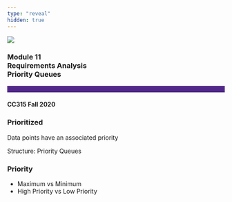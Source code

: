 ```yaml
---
type: "reveal"
hidden: true
---
```


<section>
<img class="stretch plain" src="/images/core-logo-on-white.png">
<h3> Module 11 <br> Requirements Analysis <br> Priority Queues </h3>
<hr style="height:15px;color:512888;background-color:512888;">
<h4>CC315 Fall 2020</h4>
</section>

<section>
<h3>Prioritized</h3>
<p>Data points have an associated priority</p>
<p>Structure: Priority Queues</p>
</section>

<section>
<h3>Priority</h3>
<ul>
<li>Maximum vs Minimum</li>
<li>High Priority vs Low Priority</li>
</ul>
</section>
